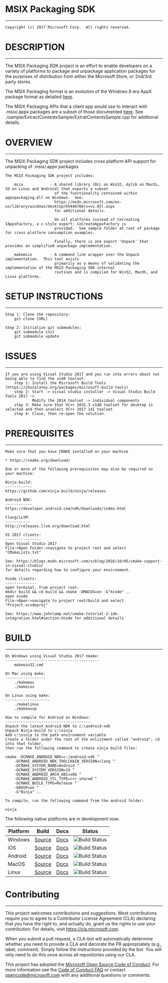 # MSIX Packaging SDK 
--------------------
    Copyright (c) 2017 Microsoft Corp.  All rights reserved.

# DESCRIPTION
-------------
   The MSIX Packaging SDK project is an effort to enable developers on a variety of platforms to package and unpackage 
   application packages for the purposes of distribution from either the Microsoft Store, or 2nd/3rd party stores.  
    
   The MSIX Packaging format is an evolution of the Windows 8 era AppX package format as detailed [here]( 
   https://blogs.msdn.microsoft.com/windowsappdev/2012/12/04/designing-a-simple-and-secure-app-package-appx/). 
    
   The MSIX Packaging APIs that a client app would use to interact with .msix/.appx packages are a subset of those
   documented [here](https://msdn.microsoft.com/en-us/library/windows/desktop/hh446766(v=vs.85).aspx).  See 
   ./sample/ExtractContentsSample/ExtratContentsSample.cpp for additional details.


# OVERVIEW
----------
The MSIX Packaging SDK project includes cross platform API support for unpacking of .msix/.appx packages

    The MSIX Packaging SDK project includes:

        msix            - A shared library (DLL on Win32, dylib on MacOs, SO on Linux and Android) that exports a subset
                          of the functionality contained within appxpackaging.dll on Windows.  See:
                          https://msdn.microsoft.com/en-us/library/windows/desktop/hh446766(v=vs.85).aspx
                          for additional details.

                          On all platforms instead of CoCreating IAppxFactory, a c-style export: CoCreateAppxFactory is 
                          provided.  See sample folder at root of package for cross platform consumption examples.

                          Finally, there is one export 'Unpack' that provides an simplified unpackage implementation.
                          
        makemsix        - A command line wrapper over the Unpack implementation.  This tool exists
                          primarily as a means of validating the implementation of the MSIX Packaging SDK internal
                          routines and is compiled for Win32, MacOS, and Linux platforms.

# SETUP INSTRUCTIONS
--------------------
    Step 1: Clone the repository:
        git clone [URL]
        
    Step 2: Initialize git submodules:
        git submodule init
        git submodule update

# ISSUES
--------
    If you are using Visual Studio 2017 and you run into errors about not being able to find the v140 toolset:
        step 1: Install the Microsoft Build Tools (https://chocolatey.org/packages/microsoft-build-tools)
        step 2: Start -> visual studio installer -> Visual Studio Build Tools 2017 -> 
                Modify the 2014 toolset -> individual components 
        step 3: Make sure that VC++ 2015.3 v140 toolset for desktop is selected and then unselect VC++ 2017 141 toolset
        step 4: Close, then re-open the solution.

# PREREQUISITES
---------------
    Make sure that you have CMAKE installed on your machine 

    * https://cmake.org/download/

    One or more of the following prerequisites may also be required on your machine:

    Ninja-build:
    ------------
    https://github.com/ninja-build/ninja/releases

    Android NDK:
    ------------
    https://developer.android.com/ndk/downloads/index.html

    Clang/LLVM:
    -----------
    http://releases.llvm.org/download.html
    
    VS 2017 clients: 
    ----------------
    Open Visual Studio 2017
    File->Open Folder->navigate to project root and select "CMakeLists.txt"

    See: https://blogs.msdn.microsoft.com/vcblog/2016/10/05/cmake-support-in-visual-studio/
    for details regarding how to configure your environment.

    Xcode clients: 
    --------------
    open terminal, from project root:
    mkdir build && cd build && cmake -DMACOS=on -G"Xcode" ..
    open xcode
    File->Open->navigate to project root/build and select "Project.xcodeproj"

    See: https://www.johnlamp.net/cmake-tutorial-2-ide-integration.html#section-Xcode for additional details

# BUILD
-------
    On Windows using Visual Studio 2017 nmake:
    ------------------------------------------
        makewin32.cmd

    On Mac using make: 
    ------------------
        ./makemac
        ./makeios
    
    On Linux using make:
    --------------------
        ./makelinux
        ./makeaosp
    
    How to compile for Android on Windows:
    --------------------------------------
    Unpack the latest Android NDK to c:\android-ndk
    Unpack Ninja-build to c:\ninja
    Add c:\ninja to the path environment variable
    Create a folder under the root of the enlistment called "android", cd into that folder, 
    then run the following command to create ninja build files:

    cmake -DCMAKE_ANDROID_NDK=c:/android-ndk ^
        -DCMAKE_ANDROID_NDK_TOOLCHAIN_VERSION=clang ^
        -DCMAKE_SYSTEM_NAME=Android ^
        -DCMAKE_SYSTEM_VERSION=19 ^
        -DCMAKE_ANDROID_ARCH_ABI=x86 ^
        -DCMAKE_ANDROID_STL_TYPE=c++_shared ^
        -DCMAKE_BUILD_TYPE=Release ^
        -DAOSP=on ^
        -G"Ninja" ..

    To compile, run the following command from the android folder:

    ninja    
    
The following native platforms are in development now:

|Platform|Build|Docs|Status|
|---|---|---|---|
| Windows | [Source](https://github.com/Microsoft/msix-packaging/blob/master/sample/ExtractContentsSample/ExtractContentsSample.cpp)| [Docs](https://msdn.microsoft.com/en-us/library/windows/desktop/hh446766(v=vs.85).aspx) | ![Build Status](https://microsoft.visualstudio.com/_apis/public/build/definitions/65a7f9af-fe23-41b6-9aa7-71b0bb348bec/19151/badge) |
| iOS | [Source](https://github.com/Microsoft/msix-packaging/blob/master/sample/ExtractContentsSample/ExtractContentsSample.cpp)| [Docs](https://msdn.microsoft.com/en-us/library/windows/desktop/hh446766(v=vs.85).aspx) | ![Build Status](https://microsoft.visualstudio.com/_apis/public/build/definitions/65a7f9af-fe23-41b6-9aa7-71b0bb348bec/19151/badge) |
| Android | [Source](https://github.com/Microsoft/msix-packaging/blob/master/sample/ExtractContentsSample/ExtractContentsSample.cpp)| [Docs](https://msdn.microsoft.com/en-us/library/windows/desktop/hh446766(v=vs.85).aspx) | ![Build Status](https://microsoft.visualstudio.com/_apis/public/build/definitions/65a7f9af-fe23-41b6-9aa7-71b0bb348bec/19151/badge) |
| MacOS | [Source](https://github.com/Microsoft/msix-packaging/blob/master/sample/ExtractContentsSample/ExtractContentsSample.cpp)| [Docs](https://msdn.microsoft.com/en-us/library/windows/desktop/hh446766(v=vs.85).aspx) | ![Build Status](https://microsoft.visualstudio.com/_apis/public/build/definitions/65a7f9af-fe23-41b6-9aa7-71b0bb348bec/19151/badge) |
| Linux | [Source](https://github.com/Microsoft/msix-packaging/blob/master/sample/ExtractContentsSample/ExtractContentsSample.cpp)| [Docs](https://msdn.microsoft.com/en-us/library/windows/desktop/hh446766(v=vs.85).aspx) | ![Build Status](https://microsoft.visualstudio.com/_apis/public/build/definitions/65a7f9af-fe23-41b6-9aa7-71b0bb348bec/19151/badge) |

# Contributing
--------------
This project welcomes contributions and suggestions. Most contributions require you to
agree to a Contributor License Agreement (CLA) declaring that you have the right to,
and actually do, grant us the rights to use your contribution. For details, visit
https://cla.microsoft.com.

When you submit a pull request, a CLA-bot will automatically determine whether you need
to provide a CLA and decorate the PR appropriately (e.g., label, comment). Simply follow the
instructions provided by the bot. You will only need to do this once across all repositories 
using our CLA.

This project has adopted the [Microsoft Open Source Code of Conduct](https://opensource.microsoft.com/codeofconduct/).
For more information see the [Code of Conduct FAQ](https://opensource.microsoft.com/codeofconduct/faq/)
or contact [opencode@microsoft.com](mailto:opencode@microsoft.com) with any additional 
questions or comments.
